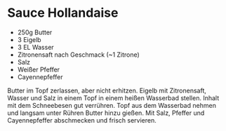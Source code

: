 ﻿# Sauce Hollandaise

- 250g Butter
- 3 Eigelb
- 3 EL Wasser
- Zitronensaft nach Geschmack (~1 Zitrone)
- Salz
- Weißer Pfeffer
- Cayennepfeffer

Butter im Topf zerlassen, aber nicht erhitzen.
Eigelb mit Zitronensaft, Wasser und Salz in einem Topf in einem heißen Wasserbad stellen.
Inhalt mit dem Schneebesen gut verrühren.
Topf aus dem Wasserbad nehmen und langsam unter Rühren Butter hinzu gießen.
Mit Salz, Pfeffer und Cayennepfeffer abschmecken und frisch servieren.

